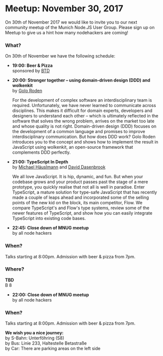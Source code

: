 # Meetup: November 30, 2017

On 30th of November 2017 we would like to invite you to our next community meetup of the Munich Node.JS User Group. 
Please sign up on Meetup to give us a hint how many nodehackers are coming!

### What?

On 30th of November we have the following schedule:


*   **19:00: Beer & Pizza**  
    sponsored by [BTD](http://www.tngtech.com)
    
*   **20:00: Stronger together – using domain-driven design (DDD) and wolkenkit**  
    by [Golo Roden](/speakers.html#golor)
  
    For the development of complex software an interdisciplinary team is
    required. Unfortunately, we have never learned to communicate across
    disciplines. This makes it difficult for domain experts, developers and
    designers to understand each other – which is ultimately reflected in the
    software that solves the wrong problem, arrives on the market too late and
    whose quality is not right. Domain-driven design (DDD) focuses on the
    development of a common language and promises to improve interdisciplinary
    communication. But how does DDD work? Golo Roden introduces you to the concept
    and shows how to implement the result in JavaScript using wolkenkit, an
    open-source framework that complements DDD perfectly.

*   **21:00: TypeScript In Depth**  
    by [Michael H&auml;uslmann](/speakers.html#michaelh) and [David Dasenbrook](/speakers.html#davidd)
  
    We all love JavaScript. It is hip, dynamic, and fun. But when your
    codebase grows and your product passes past the stage of a mere
    prototype, you quickly realise that not all is well in paradise. Enter
    TypeScript, a mature solution for type-safe JavaScript that has recently
    made a couple of leaps ahead and incorporated some of the selling points
    of the new kid on the block, its main competitor, Flow. We compare
    TypeScript's and Flow's type systems, review some of the newer features
    of TypeScript, and show how you can easily integrate TypeScript into
    existing code bases.
    
  
*   **22:45: Close down of MNUG meetup**  
    by all node hackers
  
### When?
 
Talks starting at 8:00pm. Admission with beer & pizza from 7pm.
 
### Where?

**TBD**   
B
8
  
*   **22:00: Close down of MNUG meetup**  
    by all node hackers
  
### When?
 
Talks starting at 8:00pm. Admission with beer & pizza from 7pm.
 
**We wish you a nice journey:**  
by S-Bahn: Unterföhring (S8)  
by Bus: Linie 233, Haltestelle Betastraße  
by Car: There are parking areas on the left side
